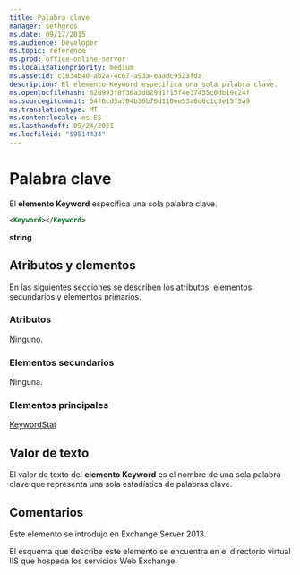```yaml
---
title: Palabra clave
manager: sethgros
ms.date: 09/17/2015
ms.audience: Developer
ms.topic: reference
ms.prod: office-online-server
ms.localizationpriority: medium
ms.assetid: c1834b40-ab2a-4c67-a93a-eaadc9523fda
description: El elemento Keyword especifica una sola palabra clave.
ms.openlocfilehash: 62d993f0f36a3d02991f15f4e37435c6db19c24f
ms.sourcegitcommit: 54f6cd5a704b36b76d110ee53a6d6c1c3e15f5a9
ms.translationtype: MT
ms.contentlocale: es-ES
ms.lasthandoff: 09/24/2021
ms.locfileid: "59514434"
---
```

# <a name="keyword"></a>Palabra clave

El **elemento Keyword** especifica una sola palabra clave. 
  
```XML
<Keyword></Keyword>
```

 **string**
## <a name="attributes-and-elements"></a>Atributos y elementos

En las siguientes secciones se describen los atributos, elementos secundarios y elementos primarios.
  
### <a name="attributes"></a>Atributos

Ninguno.
  
### <a name="child-elements"></a>Elementos secundarios

Ninguna.
  
### <a name="parent-elements"></a>Elementos principales

[KeywordStat](keywordstat.md)
  
## <a name="text-value"></a>Valor de texto

El valor de texto del **elemento Keyword** es el nombre de una sola palabra clave que representa una sola estadística de palabras clave. 
  
## <a name="remarks"></a>Comentarios

Este elemento se introdujo en Exchange Server 2013.
  
El esquema que describe este elemento se encuentra en el directorio virtual IIS que hospeda los servicios Web Exchange.
  

